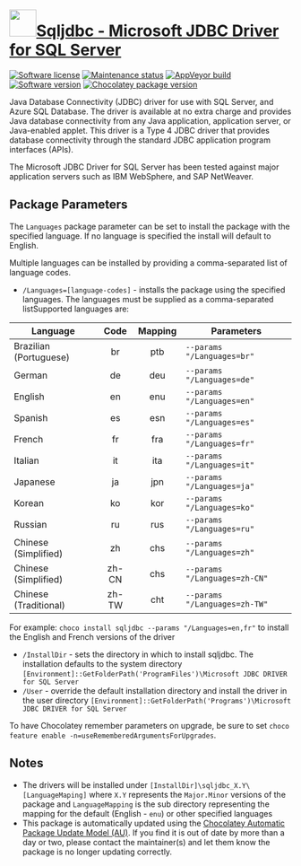 # [<img src="https://cdn.jsdelivr.net/gh/dgalbraith/chocolatey-packages@7b66886c48c75ece0a8c80b175ac993b7d30cff0/icons/sqljdbc.png" width="48" height="48" />Sqljdbc - Microsoft JDBC Driver for SQL Server](https://chocolatey.org/packages/sqljdbc)

[![Software license](https://img.shields.io/badge/License-Proprietary-grey.svg)](https://github.com/microsoft/mssql-jdbc/blob/master/mssql-jdbc_auth_LICENSE)
[![Maintenance status](https://img.shields.io/badge/Maintained%3F-yes-green.svg)](https://gitHub.com/dgalbraith/chocolatey-packages/graphs/commit-activity)
[![AppVeyor build](https://img.shields.io/appveyor/ci/dgalbraith/chocolatey-packages)](https://ci.appveyor.com/project/dgalbraith/chocolatey-packages)
[![Software version](https://img.shields.io/badge/Source-v11.2.1.0-blue.svg)](https://docs.microsoft.com/en-us/sql/connect/jdbc/download-microsoft-jdbc-driver-for-sql-server)
[![Chocolatey package version](https://img.shields.io/chocolatey/v/sqljdbc?label=Chocolatey)](https://chocolatey.org/packages/sqljdbc)

Java Database Connectivity (JDBC) driver for use with SQL Server, and Azure SQL Database. The driver is available at no
extra charge and provides Java database connectivity from any Java application, application server, or Java-enabled
applet. This driver is a Type 4 JDBC driver that provides database connectivity through the standard JDBC application
program interfaces (APIs).

The Microsoft JDBC Driver for SQL Server has been tested against major application servers such as IBM WebSphere, and
SAP NetWeaver.

## Package Parameters

The `Languages` package parameter can be set to install the package with the specified language.  If no language is
specified the install will default to English.

Multiple languages can be installed by providing a comma-separated list of language codes.

* `/Languages=[language-codes]` - installs the package using the specified languages.  The languages must be supplied
as a comma-separated listSupported languages are:

|Language              |Code   |Mapping |Parameters                    |
|----------------------|:-----:|:------:|------------------------------|
Brazilian (Portuguese) | br    | ptb    |`--params "/Languages=br"`
German                 | de    | deu    |`--params "/Languages=de"`
English                | en    | enu    |`--params "/Languages=en"`
Spanish                | es    | esn    |`--params "/Languages=es"`
French                 | fr    | fra    |`--params "/Languages=fr"`
Italian                | it    | ita    |`--params "/Languages=it"`
Japanese               | ja    | jpn    |`--params "/Languages=ja"`
Korean                 | ko    | kor    |`--params "/Languages=ko"`
Russian                | ru    | rus    |`--params "/Languages=ru"`
Chinese (Simplified)   | zh    | chs    |`--params "/Languages=zh"`
Chinese (Simplified)   | zh-CN | chs    |`--params "/Languages=zh-CN"`
Chinese (Traditional)  | zh-TW | cht    |`--params "/Languages=zh-TW"`

For example: `choco install sqljdbc --params "/Languages=en,fr"` to install the English and French versions of the driver

* `/InstallDir` - sets the directory in which to install sqljdbc.  The installation defaults to the system
directory `[Environment]::GetFolderPath('ProgramFiles')\Microsoft JDBC DRIVER for SQL Server`
* `/User` - override the default installation directory and install the driver in the user directory
`[Environment]::GetFolderPath('Programs')\Microsoft JDBC DRIVER for SQL Server`

To have Chocolatey remember parameters on upgrade, be sure to set `choco feature enable -n=useRememberedArgumentsForUpgrades`.

## Notes

* The drivers will be installed under `[InstallDir]\sqljdbc_X.Y\[LanguageMaping]` where `X.Y` represents the
`Major.Minor` versions of the package and `LanguageMapping` is the sub directory representing the mapping for
the default (English - `enu`) or other specified languages
* This package is automatically updated using the [Chocolatey Automatic Package Update Model (AU)](https://github.com/majkinetor/au/blob/master/README.md).
If you find it is out of date by more than a day or two, please contact the maintainer(s) and let them know the package is no longer updating correctly.
